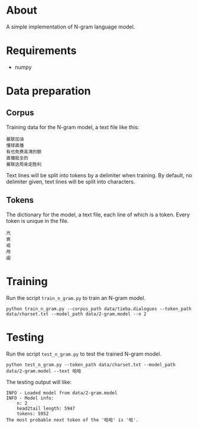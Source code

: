 # About
A simple implementation of N-gram language model.

# Requirements
- numpy

# Data preparation
## Corpus
Training data for the N-gram model, a text file like this:
```
曼联加油
懂球直播
有也免费高清的额
直播挺全的
曼联这局肯定胜利
```
Text lines will be split into tokens by a delimiter when training. By default, no delimiter given, text lines will be split into characters.

## Tokens
The dictionary for the model, a text file, each line of which is a token. Every token is unique in the file. 
```
光
衰
戒
颅
阖
```
# Training
Run the script `train_n_gram.py` to train an N-gram model. 

```    
python train_n_gram.py --corpus_path data/tieba.dialogues --token_path data/charset.txt --model_path data/2-gram.model --n 2
```

# Testing
Run the script `test_n_gram.py` to test the trained N-gram model. 

```    
python test_n_gram.py --token_path data/charset.txt --model_path data/2-gram.model --text 哈哈
```
The testing output will like:
```
INFO - Loaded model from data/2-gram.model
INFO - Model info:
	n: 2
	head2tail length: 5947
	tokens: 5952
The most probable next token of the '哈哈' is '哈'.
```
